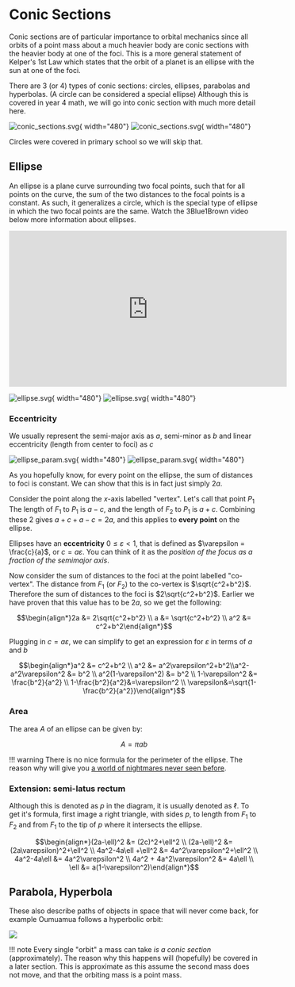 # Conic Sections

Conic sections are of particular importance to orbital mechanics since all orbits of a point mass about a much heavier body 
are conic sections with the heavier body at one of the foci. This is a more general statement of 
Kelper's 1st Law which states that the orbit of a planet is an ellipse with the sun at one of the foci.

There are 3 (or 4) types of conic sections: circles, ellipses, parabolas and hyperbolas. (A circle can be considered a special ellipse)
Although this is covered in year 4 math, we will go into conic section with much more detail here.

![conic_sections.svg](../img/conic_sections.svg#only-light){ width="480"}
![conic_sections.svg](../img/conic_sections_dark.svg#only-dark){ width="480"}

Circles were covered in primary school so we will skip that.

## Ellipse

An ellipse is a plane curve surrounding two focal points, such that for all points on the curve, the sum of the two 
distances to the focal points is a constant. As such, it generalizes a circle, which is the special type of ellipse in 
which the two focal points are the same. Watch the 3Blue1Brown video below more information about ellipses.

<iframe width="560" height="315" src="https://www.youtube-nocookie.com/embed/pQa_tWZmlGs" title="YouTube video player" frameborder="0" allow="accelerometer; autoplay; clipboard-write; encrypted-media; gyroscope; picture-in-picture" allowfullscreen></iframe>

![ellipse.svg](../img/ellipse.svg#only-light){ width="480"}
![ellipse.svg](../img/ellipse_dark.svg#only-dark){ width="480"}

### Eccentricity

We usually represent the semi-major axis as $a$, semi-minor as $b$ and linear eccentricity (length from center to foci) as $c$

![ellipse_param.svg](../img/ellipse_param.svg#only-light){ width="480"}
![ellipse_param.svg](../img/ellipse_param_dark.svg#only-dark){ width="480"}

As you hopefully know, for every point on the ellipse, the sum of distances to foci is constant. We can show that this is in fact just simply $2a$.

Consider the point along the $x$-axis labelled "vertex". Let's call that point $P_1$ The length of $F_1$ to $P_1$ is $a-c$, and the length of $F_2$ to $P_1$ is $a+c$. Combining these 2 gives $a+c+a-c=2a$, and this applies to **every point** on the ellipse.

Ellipses have an **eccentricity** $0\leq\varepsilon<1$, that is defined as $\varepsilon = \frac{c}{a}$, or $c=a\varepsilon$. You can think of it as the _position of the focus as a fraction of the semimajor axis_.

Now consider the sum of distances to the foci at the point labelled "co-vertex". The distance from $F_1$ (or $F_2$) to the co-vertex is $\sqrt{c^2+b^2}$. Therefore the sum of distances to the foci is $2\sqrt{c^2+b^2}$. Earlier we have proven that this value has to be $2a$, so we get the following:

$$\begin{align*}2a &= 2\sqrt{c^2+b^2} \\ a &= \sqrt{c^2+b^2} \\ a^2 &= c^2+b^2\end{align*}$$

Plugging in $c=a\varepsilon$, we can simplify to get an expression for $\varepsilon$ in terms of $a$ and $b$

$$\begin{align*}a^2 &= c^2+b^2 \\ a^2 &= a^2\varepsilon^2+b^2\\a^2-a^2\varepsilon^2 &= b^2 \\ a^2(1-\varepsilon^2) &= b^2 \\ 1-\varepsilon^2 &= \frac{b^2}{a^2} \\ 1-\frac{b^2}{a^2}&=\varepsilon^2 \\ \varepsilon&=\sqrt{1-\frac{b^2}{a^2}}\end{align*}$$

### Area

The area $A$ of an ellipse can be given by:

$$ A = \pi a b$$

!!! warning
    There is no nice formula for the perimeter of the ellipse. The reason why will give you [a world of nightmares never seen before](https://www.youtube.com/watch?v=wc9H-apkH2M).

### Extension: semi-latus rectum

Although this is denoted as $p$ in the diagram, it is usually denoted as $\ell$. To get it's formula, first image a right triangle, with sides $p$, to length from $F_1$ to $F_2$ and from $F_1$ to the tip of $p$ where it intersects the ellipse.

$$\begin{align*}(2a-\ell)^2 &= (2c)^2+\ell^2 \\ (2a-\ell)^2 &= (2a\varepsilon)^2+\ell^2 \\ 4a^2-4a\ell +\ell^2 &= 4a^2\varepsilon^2+\ell^2 \\ 4a^2-4a\ell &= 4a^2\varepsilon^2 \\ 4a^2 + 4a^2\varepsilon^2  &= 4a\ell \\ \ell &= a(1-\varepsilon^2)\end{align*}$$


## Parabola, Hyperbola

These also describe paths of objects in space that will never come back, for example Oumuamua follows a hyperbolic orbit:

![](../img/oumuamua_orbit.png)

!!! note
    Every single "orbit" a mass can take _is a conic section_ (approximately).
    The reason why this happens will (hopefully) be covered in a later section.
    This is approximate as this assume the second mass does not move, and that the orbiting mass is a point mass. 
